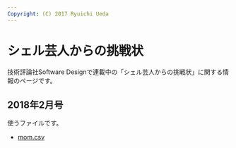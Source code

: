 ```yaml
---
Copyright: (C) 2017 Ryuichi Ueda
---
```


# シェル芸人からの挑戦状

技術評論社Software Designで連載中の「シェル芸人からの挑戦状」に関する情報のページです。

## 2018年2月号

使うファイルです。

* [mom.csv](./mom.csv)

